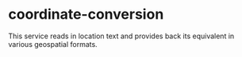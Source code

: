 # coordinate-conversion
This service reads in location text and provides back its equivalent in various geospatial formats. 
